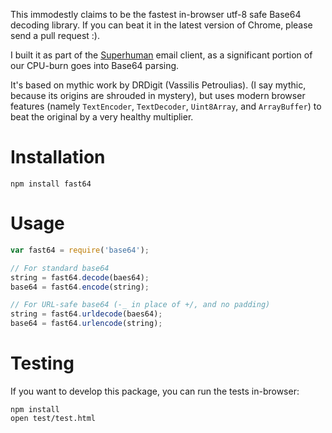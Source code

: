 
This immodestly claims to be the fastest in-browser utf-8 safe Base64
decoding library. If you can beat it in the latest version of Chrome, please
send a pull request :).

I built it as part of the [Superhuman](https://superhuman.com) email client,
as a significant portion of our CPU-burn goes into Base64 parsing.

It's based on mythic work by DRDigit (Vassilis Petroulias). (I say mythic,
because its origins are shrouded in mystery), but uses modern browser
features (namely `TextEncoder`, `TextDecoder`, `Uint8Array`, and
`ArrayBuffer`) to beat the original by a very healthy multiplier.

Installation
============

```
npm install fast64
```

Usage
=====

```js
var fast64 = require('base64');

// For standard base64
string = fast64.decode(baes64);
base64 = fast64.encode(string);

// For URL-safe base64 (-_ in place of +/, and no padding)
string = fast64.urldecode(baes64);
base64 = fast64.urlencode(string);
```

Testing
=======

If you want to develop this package, you can run the tests in-browser:

```
npm install
open test/test.html
```
